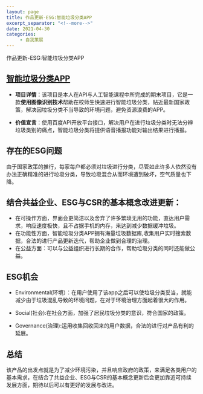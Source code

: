 ```yaml
---
layout: page
title: 作品更新-ESG:智能垃圾分类APP
excerpt_separator: "<!--more-->"
date: 2021-04-30
categories:
     - 自我策展
---
```


作品更新-ESG:智能垃圾分类APP

<!--more-->

## [智能垃圾分类APP](https://gitee.com/zyrzgp/ai_final_project/blob/master/智能垃圾分类APP项目.md)

* **项目详情**：该项目是本人在API与人工智能课程中所完成的期末项目，它是一款**使用图像识别技术**帮助在校师生快速进行智能垃圾分类，贴近最新国家政策，解决因垃圾分类不当导致的环境问题，避免资源浪费的APP。

* **价值宣言**：使用百度API开放平台接口，解决用户在进行垃圾分类时无法分辨垃圾类别的痛点，智能垃圾分类将提供语音播报功能对输出结果进行播报。

## 存在的ESG问题

由于国家政策的推行，每家每户都必须对垃圾进行分类，尽管如此许多人依然没有办法正确精准的进行垃圾分类，导致垃圾混合从而环境遭到破坏，空气质量也下降。

## 结合共益企业、ESG与CSR的基本概念改进更新：

* 在可操作方面，界面会更简洁以及舍弃了许多繁琐无用的功能，直达用户需求，响应速度极快，且不占据手机的内存，来达到减少数据缓冲垃圾。
* 在功能性方面，智能垃圾分类APP拥有海量垃圾数据库,收集用户实时搜索数据，合法的进行产品更新迭代，帮助企业做到合理的治理。
* 在公益方面：可以与公益组织进行长期的合作，帮助垃圾分类的同时还能做公益。

## ESG机会

* Environmental(环境）：在用户使用了该app之后可以使垃圾分类妥当，就能减少由于垃圾混乱导致的环境问题，在对于环境治理方面起着很大的作用。

* Social(社会):在社会方面，加强了居民垃圾分类的意识，符合国家的政策。

* Governance(治理):运用收集回收回来的用户数据，合法的进行对产品有利的延展。

## 总结

该产品的出发点就是为了减少环境污染，并且响应政府的政策，来满足各类用户的基本需求，在结合了共益企业、ESG与CSR的基本概念更新后会更加靠近可持续发展方面，期待以后可以有更好的发展与改进。


